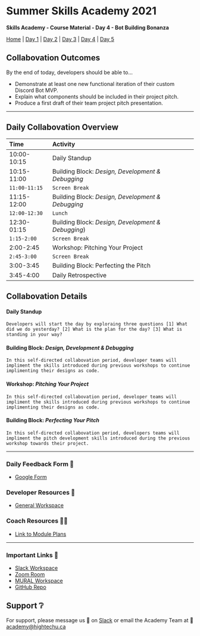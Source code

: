 # Summer Skills Academy 2021

**Skills Academy - Course Material - Day 4 - Bot Building Bonanza**

[Home](/2021-skills-academy) | [Day 1](/2021-skills-academy/modules/day1/) | [Day 2](/2021-skills-academy/modules/day2/) | [Day 3](/2021-skills-academy/modules/day3/) | [Day 4](/2021-skills-academy/modules/day4/) | [Day 5](/2021-skills-academy/modules/day5/) 

## Collabovation Outcomes

By the end of today, developers should be able to...
* Demonstrate at least one new functional iteration of their custom Discord Bot MVP.
* Explain what components should be included in their project pitch.
* Produce a first draft of their team project pitch presentation.

---

## Daily Collabovation Overview

|Time|Activity|
|:---|:---|
|10:00-10:15|Daily Standup| 
|10:15-11:00|Building Block: _Design, Development & Debugging_|
|`11:00-11:15`|`Screen Break`|
|11:15-12:00|Building Block: _Design, Development & Debugging_ | 
|`12:00-12:30`|`Lunch`|
|12:30-01:15|Building Block: _Design, Development & Debugging_) | 
|`1:15-2:00`|`Screen Break`|
|2:00-2:45|Workshop: Pitching Your Project| 
|`2:45-3:00`|`Screen Break`|
|3:00-3:45|Building Block: Perfecting the Pitch| 
|3:45-4:00|Daily Retrospective| 


## Collabovation Details

#### Daily Standup

```
Developers will start the day by exploraing three questions [1] What did we do yesterday? [2] What is the plan for the day? [3] What is standing in your way?
```

#### Building Block: _Design, Development & Debugging_

```
In this self-directed collabovation period, developer teams will impliment the skills introduced during previous workshops to continue implimenting their designs as code.
```

#### Workshop: _Pitching Your Project_

```
In this self-directed collabovation period, developer teams will impliment the skills introduced during previous workshops to continue implimenting their designs as code.
```

#### Building Block: _Perfecting Your Pitch_

```
In this self-directed collabovation period, developers teams will impliment the pitch development skills introduced during the previous workshop towards their project.
```


---

### Daily Feedback Form :loudspeaker:

* [Google Form](https://forms.gle/tNmshMyaU2523mD4A)

### Developer Resources :blue_book:

* [General Workspace](https://app.mural.co/t/hightechu8022/m/hightechu8022/1628903701606/20c50d29cbcdd13cf3c68a2027e6096fc89bd40a?sender=andrew5384)

### Coach Resources :woman_teacher:

* [Link to Module Plans]()

---

### Important Links :link: 

* [Slack Workspace](https://hightechuacademy.slack.com/)
* [Zoom Room](https://uvic.zoom.us/j/82224785116?pwd=anVwNGdZQUtZd0dBN0hBVUxpWWZwZz09)
* [MURAL Workspace](https://app.mural.co/t/hightechu8022/m/hightechu8022/1628205814084/dfafa5e63bd629d074733653a25260251a82d023?sender=andrew5384)
* [GitHub Repo](https://github.com/hightechu/e2-accelerator) 

## Support :grey_question:

For support, please message us 💬 on [Slack](https://hightechuacademy.slack.com) or email the Academy Team at :email: <academy@hightechu.ca>
